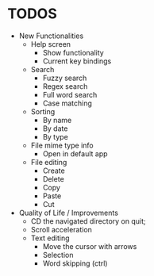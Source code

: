 # TODOS
- New Functionalities
    - Help screen
        - Show functionality
        - Current key bindings
    - Search
        - Fuzzy search
        - Regex search
        - Full word search
        - Case matching
    - Sorting
        - By name
        - By date
        - By type
    - File mime type info
        - Open in default app
    - File editing
        - Create
        - Delete
        - Copy
        - Paste
        - Cut
- Quality of Life / Improvements
    - CD the navigated directory on quit;
    - Scroll acceleration
    - Text editing
        - Move the cursor with arrows
        - Selection
        - Word skipping (ctrl)
